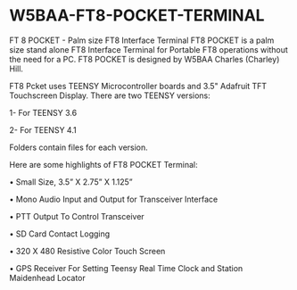 # W5BAA-FT8-POCKET-TERMINAL
FT 8 POCKET - Palm size FT8 Interface Terminal
FT8 POCKET is a palm size stand alone FT8 Interface Terminal for Portable FT8 operations without the need for a PC.
FT8 POCKET is designed by W5BAA Charles (Charley) Hill.

FT8 Pcket uses TEENSY Microcontroller boards and 3.5" Adafruit TFT Touchscreen Display.
There are two TEENSY versions: 

1- For TEENSY 3.6

2- For TEENSY 4.1

Folders contain files for each version.

Here are some highlights of FT8 POCKET Terminal:

• Small Size, 3.5” X 2.75” X 1.125”

• Mono Audio Input and Output for Transceiver Interface

• PTT Output To Control Transceiver

• SD Card Contact Logging

• 320 X 480 Resistive Color Touch Screen

• GPS Receiver For Setting Teensy Real Time Clock and Station Maidenhead Locator
